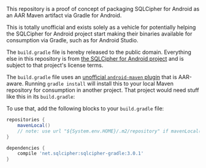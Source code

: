 This repository is a proof of concept of packaging SQLCipher for
Android as an AAR Maven artifact via Gradle for Android.

This is totally unofficial and exists solely as a vehicle for potentially
helping the SQLCipher for Android project start making their binaries
available for consumption via Gradle, such as for Android Studio.

The `build.gradle` file is hereby released to the public domain.
Everything else in this repository is from
[the SQLCipher for Android project](https://github.com/sqlcipher/android-database-sqlcipher)
and is subject to that project's license terms.

The `build.gradle` file uses an
[unofficial `android-maven` plugin](https://github.com/dcendents/android-maven-plugin)
that is AAR-aware. Running `gradle install` will install this to
your local Maven repository for consumption in another project. That
project would need stuff like this in its `build.gradle`:

To use that, add the following
blocks to your `build.gradle` file:

```groovy
repositories {
    mavenLocal()
    // note: use url "${System.env.HOME}/.m2/repository" if mavenLocal() does not work for you due to bug in Gradle 1.9
}

dependencies {
    compile 'net.sqlcipher:sqlcipher-gradle:3.0.1'
}
```

